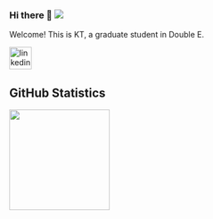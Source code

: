 ### Hi there 👋  ![](https://komarev.com/ghpvc/?username=putoze)

Welcome! This is KT, a graduate student in Double E.

[<img src='https://cdn.jsdelivr.net/npm/simple-icons@3.0.1/icons/linkedin.svg' alt='linkedin' height='40'>](https://www.linkedin.com/in/kt-tu-99487127b/)  
  
<!-- GitHub Statistics -->

## GitHub Statistics  

<div >  
  
<img height="180px" src="https://github-readme-stats.vercel.app/api/top-langs/?username=putoze&hide_border=true&show_icons=true&layout=compact&langs_count=6&theme=dracula"/>
